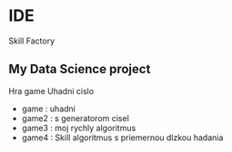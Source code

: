 # IDE
 Skill Factory

## My Data Science project
Hra game Uhadni cislo 

* game    : uhadni
* game2   : s generatorom cisel
* game3   : moj rychly algoritmus
* game4   : Skill algoritmus s priemernou dlzkou hadania